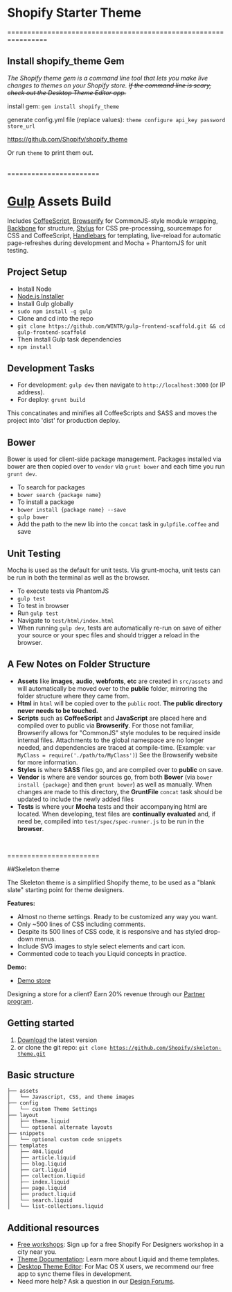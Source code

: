 # Shopify Starter Theme
================================================================

## Install shopify_theme Gem


*The Shopify theme gem is a command line tool that lets you make live changes to themes on your Shopify store. ~~If the command line is scary, check out the Desktop Theme Editor app.~~*

install gem: `gem install shopify_theme`

generate config.yml file (replace values): `theme configure api_key password store_url`

<https://github.com/Shopify/shopify_theme>

Or run `theme` to print them out.
<br/>
<br/>

=======================

[Gulp](http://gulpjs.com/) Assets Build
================================================================

Includes [CoffeeScript](http://coffeescript.org/), [Browserify](https://github.com/substack/node-browserify) for CommonJS-style module wrapping, [Backbone](http://backbonejs.org/) for structure,
[Stylus](http://learnboost.github.io/stylus/) for CSS pre-processing, sourcemaps for CSS and CoffeeScript,
[Handlebars](http://handlebarsjs.com/) for templating, live-reload for automatic page-refreshes during development and Mocha + PhantomJS for unit testing.

Project Setup
-------------
- Install Node
 - [Node.js Installer](http://nodejs.org/)
- Install Gulp globally
 - `sudo npm install -g gulp`
- Clone and cd into the repo
 - `git clone https://github.com/WINTR/gulp-frontend-scaffold.git && cd gulp-frontend-scaffold`
- Then install Gulp task dependencies
 - `npm install`

Development Tasks
-----------------

- For development: `gulp dev` then navigate to `http://localhost:3000` (or IP address).
- For deploy: `grunt build`

This concatinates and minifies all CoffeeScripts and SASS and moves the project into 'dist' for production deploy.

Bower
-----
Bower is used for client-side package management.  Packages installed via bower are then copied over to `vendor` via `grunt bower` and each time you run `grunt dev`.

- To search for packages
 - `bower search {package name}`
- To install a package
 - `bower install {package name} --save`
 - `gulp bower`
 - Add the path to the new lib into the `concat` task in `gulpfile.coffee` and save


Unit Testing
------------
Mocha is used as the default for unit tests.  Via grunt-mocha, unit tests can be run in both the terminal as well as the browser.

- To execute tests via PhantomJS
 - `gulp test`
- To test in browser
 - Run `gulp test`
 - Navigate to `test/html/index.html`
- When running `gulp dev`, tests are automatically re-run on save of either your source or your spec files and should trigger a reload in the browser.


A Few Notes on Folder Structure
-------------------------------

- **Assets** like **images**, **audio**, **webfonts**, **etc** are created in `src/assets` and will automatically be moved over to the **public** folder, mirroring the folder structure where they came from.
- **Html** in `html` will be copied over to the `public` root.  **The public directory never needs to be touched.**
- **Scripts** such as **CoffeeScript** and **JavaScript** are placed here and compiled over to public via **Browserify**.  For those not familiar, Browserify allows for "CommonJS" style modules to be required inside internal files.  Attachments to the global namespace are no longer needed, and dependencies are traced at compile-time. (Example:  `var MyClass = require('./path/to/MyClass')`)  See the Browserify website for more information.
- **Styles** is where **SASS** files go, and are compiled over to **public** on save.
- **Vendor** is where are vendor sources go, from both **Bower** (via `bower install {package}` and then `grunt bower`) as well as manually.  When changes are made to this directory, the **GruntFile** `concat` task should be updated to include the newly added files
- **Tests** is where your **Mocha** tests and their accompanying html are located.  When developing, test files are **continually evaluated** and, if need be, compiled into `test/spec/spec-runner.js` to be run in the **browser**.

<br/>

=======================

##Skeleton theme


The Skeleton theme is a simplified Shopify theme, to be used as a "blank slate" starting point for theme designers.

<b>Features:</b>
- Almost no theme settings. Ready to be customized any way you want. 
- Only ~500 lines of CSS including comments. 
- Despite its 500 lines of CSS code, it is responsive and has styled drop-down menus.
- Include SVG images to style select elements and cart icon.
- Commented code to teach you Liquid concepts in practice.

<b>Demo:</b>

- [Demo store](http://skeleton.myshopify.com/)

Designing a store for a client? Earn 20% revenue through our <a href="http://www.shopify.com/partners">Partner program<a/>.

Getting started
---------------------
1. <a href="https://github.com/Shopify/skeleton-theme/archive/master.zip">Download</a> the latest version
2. or clone the git repo: <code>git clone https://github.com/Shopify/skeleton-theme.git</code>

Basic structure
---------------
```
├── assets
│   └── Javascript, CSS, and theme images
├── config
│   └── custom Theme Settings
├── layout
│   ├── theme.liquid
│   └── optional alternate layouts
├── snippets
│   └── optional custom code snippets
├── templates
│   ├── 404.liquid
│   ├── article.liquid
│   ├── blog.liquid
│   ├── cart.liquid
│   ├── collection.liquid
│   ├── index.liquid
│   ├── page.liquid
│   ├── product.liquid
│   └── search.liquid
│   └── list-collections.liquid
```

Additional resources
---------------------
- <a href="http://meetup.shopify.com/">Free workshops</a>: Sign up for a free Shopify For Designers workshop in a city near you.
- <a href="http://docs.shopify.com/themes">Theme Documentation</a>: Learn more about Liquid and theme templates.
- <a href="http://apps.shopify.com/desktop-theme-editor">Desktop Theme Editor</a>: For Mac OS X users, we recommend our free app to sync theme files in development. 
- Need more help? Ask a question in our <a href="http://ecommerce.shopify.com/c/ecommerce-design"> Design Forums</a>.
